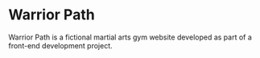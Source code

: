 # Warrior Path

Warrior Path is a fictional martial arts gym website developed as part of a front-end development project.
